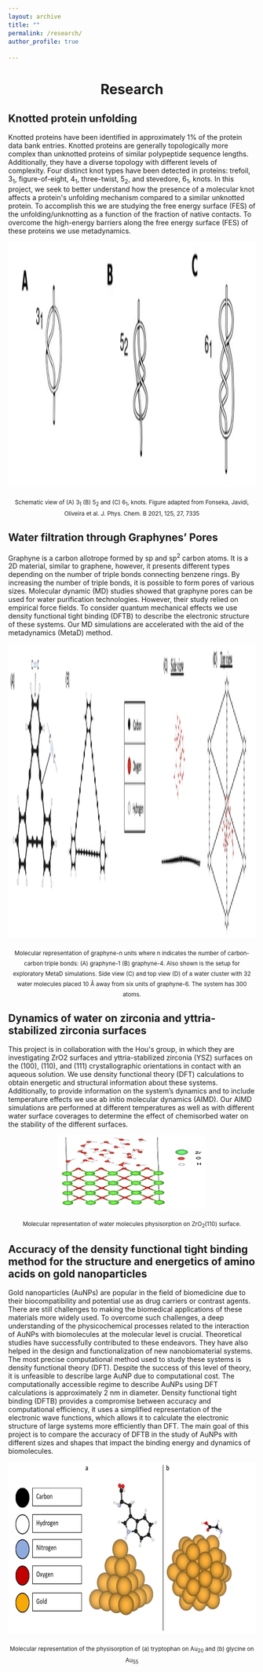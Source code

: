 ```yaml
---
layout: archive
title: ""
permalink: /research/
author_profile: true

---
```

<h1 style="text-align: center;">Research</h1>

## Knotted protein unfolding


Knotted proteins have been identified in approximately 1% of the protein data bank entries. Knotted proteins are generally topologically more complex than unknotted proteins of similar polypeptide sequence lengths. Additionally, they have a diverse topology with different levels of complexity. Four distinct knot types have been detected in proteins: trefoil, 3<sub>1</sub>, figure-of-eight, 4<sub>1</sub>, three-twist, 5<sub>2</sub>, and stevedore, 6<sub>1</sub>, knots. In this project, we seek to better understand how the presence of a molecular knot affects a protein's unfolding mechanism compared to a similar unknotted protein. To accomplish this we are studying the free energy surface (FES) of the unfolding/unknotting as a function of the fraction of native contacts. To overcome the high-energy barriers along the free energy surface (FES) of these proteins we use metadynamics. 

<div style="text-align: center;">
<img src="/images/knots.png" alt ="centered image" height = "500" width="700">
</div>
<p style="text-align: center;"><sub>Schematic view of (A) 3<sub>1</sub> (B)  5<sub>2</sub> and (C) 6<sub>1</sub>, knots. Figure adapted from Fonseka, Javidi, Oliveira et al. J. Phys. Chem. B 2021, 125, 27, 7335</sub></p>

  
## Water filtration through Graphynes’ Pores


Graphyne is a carbon allotrope formed by sp and sp<sup>2</sup> carbon atoms. It is a 2D material, similar to graphene, however, it presents different types depending on the number of triple bonds connecting benzene rings. By increasing the number of triple bonds, it is possible to form pores of various sizes. Molecular dynamic (MD) studies showed that graphyne pores can be used for water purification technologies. However, their study relied on empirical force fields. To consider quantum mechanical effects we use density functional tight binding (DFTB) to describe the electronic structure of these systems. Our MD simulations are accelerated with the aid of the metadynamics (MetaD) method. ﻿

<div style="text-align: center;">
<img src="/images/graphyne.png" alt ="centered image" height = "600" width="1200">
</div>
<p style="text-align: center;"><sub> Molecular representation of graphyne-n units where n indicates the number of carbon-carbon triple bonds: (A) graphyne-1 (B) graphyne-4. Also shown is the setup for exploratory MetaD simulations. Side view (C) and top view (D) of a water cluster with 32 water molecules placed 10 Å away from six units of graphyne-6. The system has 300 atoms. </sub></p>

## Dynamics of water on zirconia and yttria-stabilized zirconia surfaces


This project is in collaboration with the Hou's group, in which they are investigating ZrO2 surfaces and yttria-stabilized zirconia (YSZ) surfaces on the (100), (110), and (111) crystallographic orientations in contact with an aqueous solution.
We use density functional theory (DFT) calculations to obtain energetic and structural information about these systems. Additionally, to provide information on the system’s dynamics and to include temperature effects we use ab initio molecular dynamics (AIMD). Our AIMD simulations are performed at different temperatures as well as with different water surface coverages to determine the effect of chemisorbed water on the stability of the different surfaces.

<div style="text-align: center;">
<img src="/images/zirconiaWater.png" alt ="centered image" height = "150" width="300">
</div>
<p style="text-align: center;"><sub> Molecular representation of water molecules physisorption on ZrO<sub>2</sub>(110) surface. </sub></p>

## Accuracy of the density functional tight binding method for the structure and energetics of amino acids on gold nanoparticles

Gold nanoparticles (AuNPs) are popular in the field of biomedicine due to their biocompatibility and potential use as drug carriers or contrast agents. There are still challenges to making the biomedical applications of these materials more widely used. To overcome such challenges, a deep understanding of the physicochemical processes related to the interaction of AuNPs with biomolecules at the molecular level is crucial.
Theoretical studies have successfully contributed to these endeavors. They have also helped in the design and functionalization of new nanobiomaterial systems. The most precise computational method used to study these systems is density functional theory (DFT).
Despite the success of this level of theory, it is unfeasible to describe large AuNP due to computational cost. The computationally accessible regime to describe AuNPs using DFT calculations is approximately 2 nm in diameter. Density functional tight binding (DFTB) provides a compromise between accuracy and computational efficiency, it uses a simplified representation of the electronic wave functions, which allows it to calculate the electronic structure of large systems more efficiently than DFT. The main goal of this project is to compare the accuracy of DFTB in the study of AuNPs with different sizes and shapes that impact the binding energy and dynamics of biomolecules.

<div style="text-align: center;">
<img src="/images/AuAA.png" alt ="centered image" height = "350" width="700">
</div>
<p style="text-align: center;"><sub> Molecular representation of the physisorption of (a) tryptophan on Au<sub>20</sub>  and (b)  glycine on Au<sub>55</sub> </sub></p>
